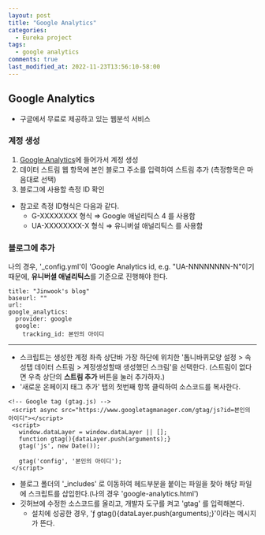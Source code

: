 ```yaml
---
layout: post
title: "Google Analytics"
categories:
  - Eureka project
tags:
  - google analytics
comments: true
last_modified_at: 2022-11-23T13:56:10-58:00
---
```


## Google Analytics

- 구글에서 무료로 제공하고 있는 웹분석 서비스

### 계정 생성

1. [Google Analytics](https://analytics.google.com/analytics/web/#/report-home/a250259517w343990672p280744093)에 들어가서 계정 생성
2. 데이터 스트림 웹 항목에 본인 블로그 주소를 입력하여 스트림 추가 (측정항목은 마음대로 선택)
3. 블로그에 사용할 측정 ID 확인
  * 참고로 측정 ID형식은 다음과 같다.
    * G-XXXXXXXX 형식 ⇒ Google 애널리틱스 4 를 사용함
    * UA-XXXXXXXX-X 형식 ⇒ 유니버설 애널리틱스 를 사용함

### 블로그에 추가

나의 경우, '_config.yml'이 'Google Analytics id, e.g. "UA-NNNNNNNN-N"이기 때문에, **유니버셜 애널리틱스**를 기준으로 진행해야 한다.

```
title: "Jinwook's blog"
baseurl: ""
url: 
google_analytics: 
  provider: google
  google:
    tracking_id: 본인의 아이디
```

***

- 스크립트는 생성한 계정 좌측 상단바 가장 하단에 위치한 '톱니바퀴모양 설정 > 속성탭 데이터 스트림 > 계정생성할때 생성했던 스크림'을 선택한다. (스트림이 없다면 우측 상단의 **스트림 추가** 버튼을 눌러 추가하자.)
- '새로운 온페이지 태그 추가' 탭의 첫번째 항목 클릭하여 소스코드를 복사한다.

```
<!-- Google tag (gtag.js) -->
 <script async src="https://www.googletagmanager.com/gtag/js?id=본인의 아이디"></script>
 <script>
   window.dataLayer = window.dataLayer || [];
   function gtag(){dataLayer.push(arguments);}
   gtag('js', new Date());
 
   gtag('config', '본인의 아이디');
 </script>
```

- 블로그 폴더의 '\_includes' 로 이동하여 헤드부분을 붙이는 파일을 찾아 해당 파일에 스크립트를 삽입한다.(나의 경우 'google-analytics.html')
- 깃허브에 수정한 소스코드를 올리고, 개발자 도구를 켜고 'gtag' 를 입력해본다.
  * 설치에 성공한 경우, 'ƒ gtag(){dataLayer.push(arguments);}'이라는 메시지가 뜬다.